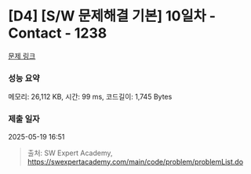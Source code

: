 # [D4] [S/W 문제해결 기본] 10일차 - Contact - 1238 

[문제 링크](https://swexpertacademy.com/main/code/problem/problemDetail.do?contestProbId=AV15B1cKAKwCFAYD) 

### 성능 요약

메모리: 26,112 KB, 시간: 99 ms, 코드길이: 1,745 Bytes

### 제출 일자

2025-05-19 16:51



> 출처: SW Expert Academy, https://swexpertacademy.com/main/code/problem/problemList.do